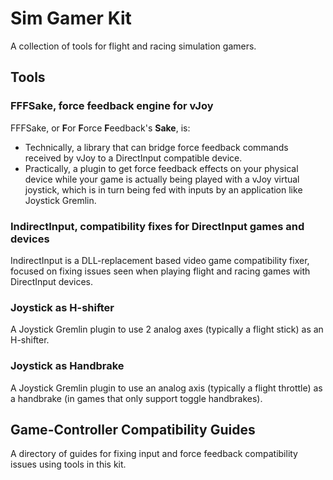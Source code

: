# Sim Gamer Kit

A collection of tools for flight and racing simulation gamers.

## Tools

### FFFSake, force feedback engine for vJoy

FFFSake, or **F**or **F**orce **F**eedback's **Sake**, is:

*   Technically, a
library that can bridge force feedback commands received by vJoy to a
DirectInput compatible device.
*   Practically, a plugin to get force feedback effects on your
physical device while your game is actually being played with a
vJoy virtual joystick, which is in turn being fed with inputs by an
application like Joystick Gremlin.

### IndirectInput, compatibility fixes for DirectInput games and devices

IndirectInput is a DLL-replacement based video game compatibility fixer,
focused on fixing issues seen when playing flight and racing games with
DirectInput devices.

### Joystick as H-shifter

A Joystick Gremlin plugin to use 2 analog axes (typically a flight stick)
as an H-shifter.

### Joystick as Handbrake

A Joystick Gremlin plugin to use an analog axis (typically a flight
throttle) as a handbrake (in games that only support toggle
handbrakes).

## Game-Controller Compatibility Guides

A directory of guides for fixing input and force feedback compatibility
issues using tools in this kit.
